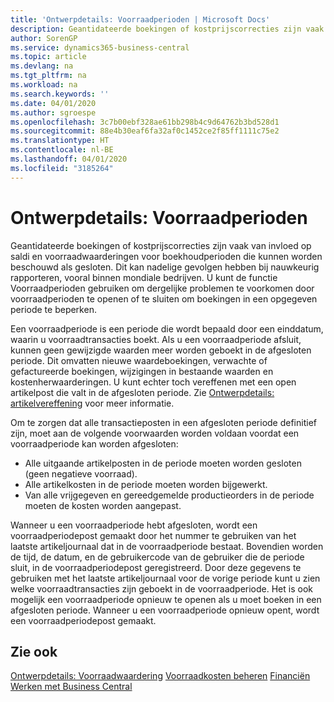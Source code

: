 ```yaml
---
title: 'Ontwerpdetails: Voorraadperioden | Microsoft Docs'
description: Geantidateerde boekingen of kostprijscorrecties zijn vaak van invloed op saldi en voorraadwaarderingen voor boekhoudperioden die kunnen worden beschouwd als gesloten. Dit kan nadelige gevolgen hebben bij nauwkeurig rapporteren, vooral binnen mondiale bedrijven. U kunt de functie Voorraadperioden gebruiken om dergelijke problemen te voorkomen door voorraadperioden te openen of te sluiten om boekingen in een opgegeven periode te beperken.
author: SorenGP
ms.service: dynamics365-business-central
ms.topic: article
ms.devlang: na
ms.tgt_pltfrm: na
ms.workload: na
ms.search.keywords: ''
ms.date: 04/01/2020
ms.author: sgroespe
ms.openlocfilehash: 3c7b00ebf328ae61bb298b4c9d64762b3bd528d1
ms.sourcegitcommit: 88e4b30eaf6fa32af0c1452ce2f85ff1111c75e2
ms.translationtype: HT
ms.contentlocale: nl-BE
ms.lasthandoff: 04/01/2020
ms.locfileid: "3185264"
---
```

# <a name="design-details-inventory-periods"></a>Ontwerpdetails: Voorraadperioden
Geantidateerde boekingen of kostprijscorrecties zijn vaak van invloed op saldi en voorraadwaarderingen voor boekhoudperioden die kunnen worden beschouwd als gesloten. Dit kan nadelige gevolgen hebben bij nauwkeurig rapporteren, vooral binnen mondiale bedrijven. U kunt de functie Voorraadperioden gebruiken om dergelijke problemen te voorkomen door voorraadperioden te openen of te sluiten om boekingen in een opgegeven periode te beperken.  

 Een voorraadperiode is een periode die wordt bepaald door een einddatum, waarin u voorraadtransacties boekt. Als u een voorraadperiode afsluit, kunnen geen gewijzigde waarden meer worden geboekt in de afgesloten periode. Dit omvatten nieuwe waardeboekingen, verwachte of gefactureerde boekingen, wijzigingen in bestaande waarden en kostenherwaarderingen. U kunt echter toch vereffenen met een open artikelpost die valt in de afgesloten periode. Zie [Ontwerpdetails: artikelvereffening](design-details-item-application.md) voor meer informatie.  

 Om te zorgen dat alle transactieposten in een afgesloten periode definitief zijn, moet aan de volgende voorwaarden worden voldaan voordat een voorraadperiode kan worden afgesloten:  

-   Alle uitgaande artikelposten in de periode moeten worden gesloten (geen negatieve voorraad).  
-   Alle artikelkosten in de periode moeten worden bijgewerkt.  
-   Van alle vrijgegeven en gereedgemelde productieorders in de periode moeten de kosten worden aangepast.  

 Wanneer u een voorraadperiode hebt afgesloten, wordt een voorraadperiodepost gemaakt door het nummer te gebruiken van het laatste artikeljournaal dat in de voorraadperiode bestaat. Bovendien worden de tijd, de datum, en de gebruikercode van de gebruiker die de periode sluit, in de voorraadperiodepost geregistreerd. Door deze gegevens te gebruiken met het laatste artikeljournaal voor de vorige periode kunt u zien welke voorraadtransacties zijn geboekt in de voorraadperiode. Het is ook mogelijk een voorraadperiode opnieuw te openen als u moet boeken in een afgesloten periode. Wanneer u een voorraadperiode opnieuw opent, wordt een voorraadperiodepost gemaakt.  

## <a name="see-also"></a>Zie ook  
 [Ontwerpdetails: Voorraadwaardering](design-details-inventory-costing.md) [Voorraadkosten beheren](finance-manage-inventory-costs.md) [Financiën](finance.md)  
 [Werken met Business Central](ui-work-product.md)
